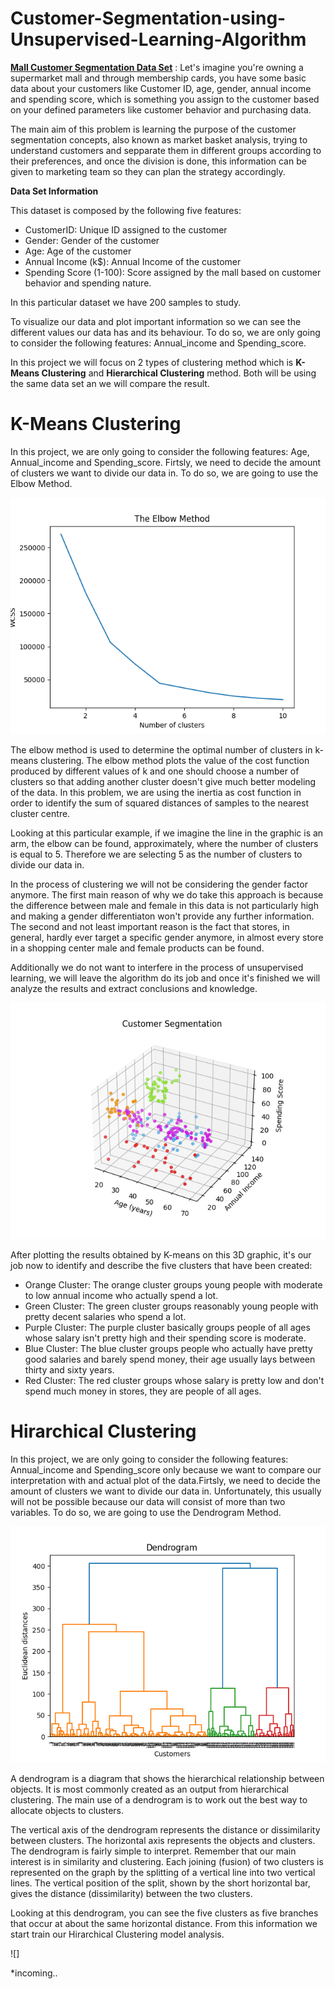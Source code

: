# Customer-Segmentation-using-Unsupervised-Learning-Algorithm

**[Mall Customer Segmentation Data Set](https://www.kaggle.com/shwetabh123/mall-customers)** : Let's imagine you're owning a supermarket mall and through membership cards, you have some basic data about your customers like Customer ID, age, gender, annual income and spending score, which is something you assign to the customer based on your defined parameters like customer behavior and purchasing data.

The main aim of this problem is learning the purpose of the customer segmentation concepts, also known as market basket analysis, trying to understand customers and sepparate them in different groups according to their preferences, and once the division is done, this information can be given to marketing team so they can plan the strategy accordingly.

**Data Set Information**  

This dataset is composed by the following five features:

* CustomerID: Unique ID assigned to the customer
* Gender: Gender of the customer
* Age: Age of the customer
* Annual Income (k$): Annual Income of the customer
* Spending Score (1-100): Score assigned by the mall based on customer behavior and spending nature.


In this particular dataset we have 200 samples to study.

To visualize our data and plot important information so we can see the different values our data has and its behaviour. To do so, we are only going to consider the following features: Annual_income and Spending_score. 

In this project we will focus on 2 types of clustering method which is **K-Means Clustering** and **Hierarchical Clustering** method. Both will be using the same data set an we will compare the result.

# K-Means Clustering

In this project, we are only going to consider the following features: Age, Annual_income and Spending_score. Firtsly, we need to decide the amount of clusters we want to divide our data in. To do so, we are going to use the Elbow Method.

![](https://github.com/Asmuie/Customer-Segmentation-using-Unsupervised-Learning-Algorithm/blob/main/images/kmeans_elbow.png)

The elbow method is used to determine the optimal number of clusters in k-means clustering. The elbow method plots the value of the cost function produced by different values of k and one should choose a number of clusters so that adding another cluster doesn't give much better modeling of the data. In this problem, we are using the inertia as cost function in order to identify the sum of squared distances of samples to the nearest cluster centre.

Looking at this particular example, if we imagine the line in the graphic is an arm, the elbow can be found, approximately, where the number of clusters is equal to 5. Therefore we are selecting 5 as the number of clusters to divide our data in.


In the process of clustering we will not be considering the gender factor anymore. The first main reason of why we do take this approach is because the difference between male and female in this data is not particularly high and making a gender differentiaton won't provide any further information. The second and not least important reason is the fact that stores, in general, hardly ever target a specific gender anymore, in almost every store in a shopping center male and female products can be found.

Additionally we do not want to interfere in the process of unsupervised learning, we will leave the algorithm do its job and once it's finished we will analyze the results and extract conclusions and knowledge.

![](https://github.com/Asmuie/Customer-Segmentation-using-Unsupervised-Learning-Algorithm/blob/main/images/kmeans_result3d.png)


After plotting the results obtained by K-means on this 3D graphic, it's our job now to identify and describe the five clusters that have been created:

* Orange Cluster: The orange cluster groups young people with moderate to low annual income who actually spend a lot.
* Green Cluster: The green cluster groups reasonably young people with pretty decent salaries who spend a lot.
* Purple Cluster: The purple cluster basically groups people of all ages whose salary isn't pretty high and their spending score is moderate.
* Blue Cluster: The blue cluster groups people who actually have pretty good salaries and barely spend money, their age usually lays between thirty and sixty years.
* Red Cluster: The red cluster groups whose salary is pretty low and don't spend much money in stores, they are people of all ages.

# Hirarchical Clustering

In this project, we are only going to consider the following features: Annual_income and Spending_score only because we want to compare our interpretation with and actual plot of the data.Firtsly, we need to decide the amount of clusters we want to divide our data in. Unfortunately, this usually will
not be possible because our data will consist of more than two variables. To do so, we are going to use the Dendrogram Method.

![](https://github.com/Asmuie/Customer-Segmentation-using-Unsupervised-Learning-Algorithm/blob/main/images/dendogram.png)

A dendrogram is a diagram that shows the hierarchical relationship between objects. It is most commonly created as an output from hierarchical clustering. The main use of a dendrogram is to work out the best way to allocate objects to clusters.

The vertical axis of the dendrogram represents the distance or dissimilarity between clusters. The horizontal axis
represents the objects and clusters. The dendrogram is fairly simple to interpret. Remember that our main interest
is in similarity and clustering. Each joining (fusion) of two clusters is represented on the graph by the splitting of
a vertical line into two vertical lines. The vertical position of the split, shown by the short horizontal bar,
gives the distance (dissimilarity) between the two clusters.

Looking at this dendrogram, you can see the five clusters as five branches that occur at about the same
horizontal distance. From this information we start train our Hirarchical Clustering model analysis.

![]





*incoming..
